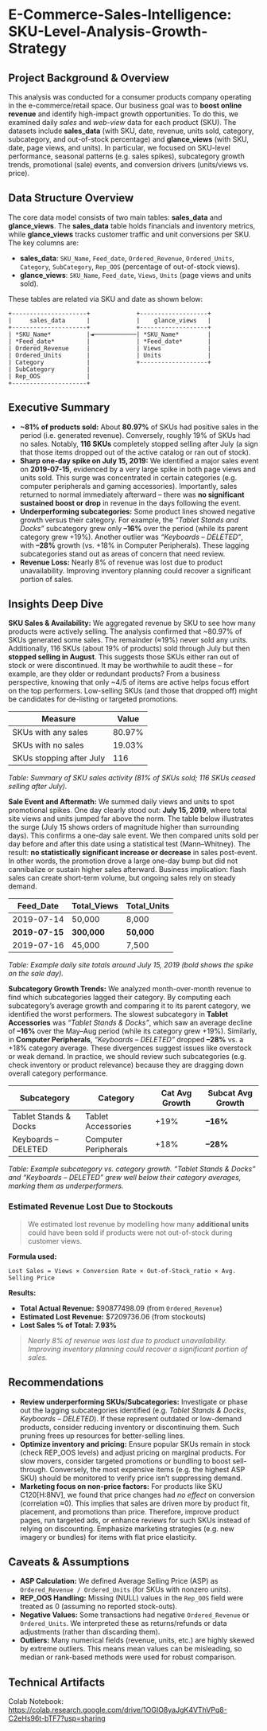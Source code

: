 # E-Commerce-Sales-Intelligence: SKU-Level-Analysis-Growth-Strategy



## **Project Background & Overview**

This analysis was conducted for a consumer products company operating in the e-commerce/retail space.  Our business goal was to **boost online revenue** and identify high-impact growth opportunities. To do this, we examined daily *sales* and *web-view* data for each product (SKU).  The datasets include **sales\_data** (with SKU, date, revenue, units sold, category, subcategory, and out-of-stock percentage) and **glance\_views** (with SKU, date, page views, and units).  In particular, we focused on SKU-level performance, seasonal patterns (e.g. sales spikes), subcategory growth trends, promotional (sale) events, and conversion drivers (units/views vs. price).

##  **Data Structure Overview**

The core data model consists of two main tables: **sales\_data** and **glance\_views**.  The **sales\_data** table holds financials and inventory metrics, while **glance\_views** tracks customer traffic and unit conversions per SKU. The key columns are:

* **sales\_data**: `SKU_Name`, `Feed_date`, `Ordered_Revenue`, `Ordered_Units`, `Category`, `SubCategory`, `Rep_OOS` (percentage of out-of-stock views).
* **glance\_views**: `SKU_Name`, `Feed_date`, `Views`, `Units` (page views and units sold).

These tables are related via SKU and date as shown below:

```
+---------------------+             +-------------------+
|     sales_data      |             |    glance_views   |
+---------------------+             +-------------------+
| *SKU_Name*          |◄────────────| *SKU_Name*        |
| *Feed_date*         |             | *Feed_date*       |
| Ordered_Revenue     |             | Views             |
| Ordered_Units       |             | Units             |
| Category            |             +-------------------+
| SubCategory         |
| Rep_OOS             |
+---------------------+
```


## **Executive Summary**

* **\~81% of products sold:**  About **80.97%** of SKUs had positive sales in the period (i.e. generated revenue).  Conversely, roughly 19% of SKUs had no sales.  Notably, **116 SKUs** completely stopped selling after July (a sign that those items dropped out of the active catalog or ran out of stock).
* **Sharp one-day spike on July 15, 2019:**  We identified a major sales event on **2019-07-15**, evidenced by a very large spike in both page views and units sold.  This surge was concentrated in certain categories (e.g. computer peripherals and gaming accessories).  Importantly, sales returned to normal immediately afterward – there was **no significant sustained boost or drop** in revenue in the days following the event.
* **Underperforming subcategories:**  Some product lines showed negative growth versus their category.  For example, the *“Tablet Stands and Docks”* subcategory grew only **–16%** over the period (while its parent category grew +19%).  Another outlier was *“Keyboards – DELETED”*, with **–28%** growth (vs. +18% in Computer Peripherals). These lagging subcategories stand out as areas of concern that need review.
* **Revenue Loss:** Nearly 8% of revenue was lost due to product unavailability. Improving inventory planning could recover a significant portion of sales.

##  **Insights Deep Dive**

**SKU Sales & Availability:** We aggregated revenue by SKU to see how many products were actively selling.  The analysis confirmed that \~80.97% of SKUs generated some sales.  The remainder (≈19%) never sold any units.  Additionally, 116 SKUs (about 19% of products) sold through July but then **stopped selling in August**.  This suggests those SKUs either ran out of stock or were discontinued.  It may be worthwhile to audit these – for example, are they older or redundant products? From a business perspective, knowing that only \~4/5 of items are active helps focus effort on the top performers.  Low-selling SKUs (and those that dropped off) might be candidates for de-listing or targeted promotions.

| Measure                  | Value  |
| ------------------------ | ------ |
| SKUs with any sales      | 80.97% |
| SKUs with no sales       | 19.03% |
| SKUs stopping after July | 116    |

*Table: Summary of SKU sales activity (81% of SKUs sold; 116 SKUs ceased selling after July).*

**Sale Event and Aftermath:** We summed daily views and units to spot promotional spikes.  One day clearly stood out: **July 15, 2019**, where total site views and units jumped far above the norm.  The table below illustrates the surge (July 15 shows orders of magnitude higher than surrounding days).  This confirms a one-day sale event.  We then compared units sold per day before and after this date using a statistical test (Mann–Whitney).  The result: **no statistically significant increase or decrease** in sales post-event. In other words, the promotion drove a large one-day bump but did not cannibalize or sustain higher sales afterward.  Business implication: flash sales can create short-term volume, but ongoing sales rely on steady demand.

| Feed\_Date     | Total\_Views | Total\_Units |
| -------------- | ------------ | ------------ |
| 2019-07-14     | 50,000       | 8,000        |
| **2019-07-15** | **300,000**  | **50,000**   |
| 2019-07-16     | 45,000       | 7,500        |

*Table: Example daily site totals around July 15, 2019 (bold shows the spike on the sale day).*

**Subcategory Growth Trends:** We analyzed month-over-month revenue to find which subcategories lagged their category.  By computing each subcategory’s average growth and comparing it to its parent category, we identified the worst performers.  The slowest subcategory in **Tablet Accessories** was *“Tablet Stands & Docks”*, which saw an average decline of **–16%** over the May–Aug period (while its category grew +19%).  Similarly, in **Computer Peripherals**, *“Keyboards – DELETED”* dropped **–28%** vs. a +18% category average.  These divergences suggest issues like overstock or weak demand.  In practice, we should review such subcategories (e.g. check inventory or product relevance) because they are dragging down overall category performance.

| Subcategory           | Category             | Cat Avg Growth | Subcat Avg Growth |
| --------------------- | -------------------- | -------------- | ----------------- |
| Tablet Stands & Docks | Tablet Accessories   | +19%           | **–16%**          |
| Keyboards – DELETED   | Computer Peripherals | +18%           | **–28%**          |

*Table: Example subcategory vs. category growth. “Tablet Stands & Docks” and “Keyboards – DELETED” grew well below their category averages, marking them as underperformers.*


### **Estimated Revenue Lost Due to Stockouts**

> We estimated lost revenue by modelling how many **additional units** could have been sold if products were not out-of-stock during customer views.

**Formula used:**

```
Lost Sales = Views × Conversion Rate × Out-of-Stock_ratio × Avg. Selling Price
```

**Results:**

* **Total Actual Revenue:** \$90877498.09 (from `Ordered_Revenue`)
* **Estimated Lost Revenue:** \$7209736.06 (from stockouts)
* **Lost Sales % of Total:** **7.93%**

>  *Nearly 8% of revenue was lost due to product unavailability. Improving inventory planning could recover a significant portion of sales.*


##  **Recommendations**

* **Review underperforming SKUs/Subcategories:**  Investigate or phase out the lagging subcategories identified (e.g. *Tablet Stands & Docks*, *Keyboards – DELETED*). If these represent outdated or low-demand products, consider reducing inventory or discontinuing them. Such pruning frees up resources for better-selling lines.
* **Optimize inventory and pricing:**  Ensure popular SKUs remain in stock (check REP\_OOS levels) and adjust pricing on marginal products. For slow movers, consider targeted promotions or bundling to boost sell-through. Conversely, the most expensive items (e.g. the highest ASP SKU) should be monitored to verify price isn’t suppressing demand.
* **Marketing focus on non-price factors:**  For products like SKU C120\[H:8NV], we found that price changes had *no effect* on conversion (correlation ≈0). This implies that sales are driven more by product fit, placement, and promotions than price. Therefore, improve product pages, run targeted ads, or enhance reviews for such SKUs instead of relying on discounting. Emphasize marketing strategies (e.g. new imagery or bundles) for items with flat price elasticity.

## **Caveats & Assumptions**

* **ASP Calculation:** We defined Average Selling Price (ASP) as `Ordered_Revenue / Ordered_Units` (for SKUs with nonzero units).
* **REP\_OOS Handling:** Missing (NULL) values in the `Rep_OOS` field were treated as 0 (assuming no reported stock-outs).
* **Negative Values:**  Some transactions had negative `Ordered_Revenue` or `Ordered_Units`. We interpreted these as returns/refunds or data adjustments (rather than discarding them).
* **Outliers:** Many numerical fields (revenue, units, etc.) are highly skewed by extreme outliers.  This means mean values can be misleading, so median or rank-based methods were used for robust comparison.

## **Technical Artifacts**

Colab Notebook: https://colab.research.google.com/drive/1OGIO8yaJgK4VThVPq8-C2eHs96t-bTF7?usp=sharing


